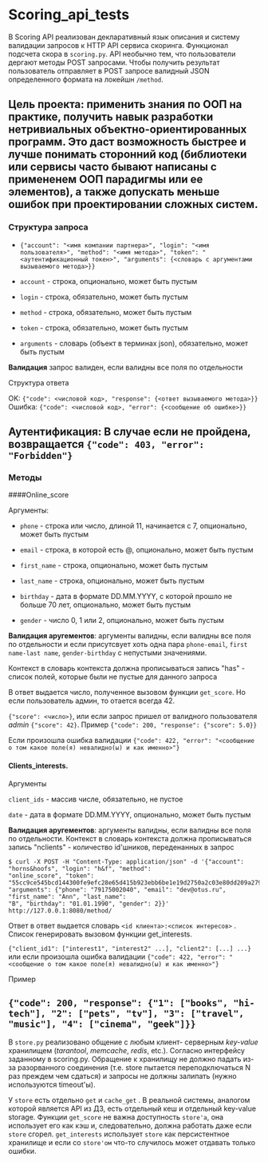 # Scoring_api_tests

В Scoring API реализован декларативный язык описания и систему валидации запросов к HTTP API сервиса скоринга. 
Функционал подсчета скора в `scoring.py`. API необычно тем, что пользователи дергают методы
POST запросами. Чтобы получить результат пользователь отправляет в POST запросе валидный JSON определенного формата
на локейшн `/method`.


__Цель проекта__: применить знания по ООП на практике, получить навык разработки нетривиальных объектно-ориентированных
программ. Это даст возможность быстрее и лучше понимать сторонний код (библиотеки или сервисы часто бывают написаны
с примененем ООП парадигмы или ее элементов), а также допускать меньше ошибок при проектировании сложных систем.
---

### Структура запроса

* `{"account": "<имя компании партнера>", "login": "<имя пользователя>", "method": "<имя метода>", "token": "
<аутентификационный токен>", "arguments": {<словарь с аргументами вызываемого метода>}}`

* `account` - строка, опционально, может быть пустым

* `login` - строка, обязательно, может быть пустым

* `method` - строка, обязательно, может быть пустым

* `token` - строка, обязательно, может быть пустым

* `arguments` - словарь (объект в терминах json), обязательно, может быть пустым

__Валидация__
запрос валиден, если валидны все поля по отдельности

Структура ответа

OK:
`{"code": <числовой код>, "response": {<ответ вызываемого метода>}}`
Ошибка:
`{"code": <числовой код>, "error": {<сообщение об ошибке>}}`

Аутентификация:
В случае если не пройдена, возвращается `{"code": 403, "error": "Forbidden"}`
---

### Методы


####Online_score

Аргументы:

* `phone` - строка или число, длиной 11, начинается с 7, опционально, может быть пустым

* `email` - строка, в которой есть @, опционально, может быть пустым

* `first_name` - строка, опционально, может быть пустым

* `last_name` - строка, опционально, может быть пустым

* `birthday` - дата в формате DD.MM.YYYY, с которой прошло не больше 70 лет, опционально, может быть пустым

* `gender` - число 0, 1 или 2, опционально, может быть пустым

__Валидация аругементов__: аргументы валидны, если валидны все поля по отдельности и если присутсвует хоть одна пара
`phone-email`, `first name-last name`, `gender-birthday` с непустыми значениями.

Контекст в словарь контекста должна прописываться запись "has" - список полей, которые были не пустые для данного
запроса

В ответ выдается число, полученное вызовом функции `get_score`. Но если пользователь админ, то отается всегда 42.

`{"score": <число>}`,
или если запрос пришел от валидного пользователя _admin_
`{"score": 42}`. Пример `{"code": 200, "response": {"score": 5.0}}`

Если произошла ошибка валидации
`{"code": 422, "error": "<сообщение о том какое поле(я) невалидно(ы) и как именно>"}`


#### Сlients_interests.
Аргументы

`client_ids` - массив числе, обязательно, не пустое

`date` - дата в формате DD.MM.YYYY, опционально, может быть пустым

__Валидация аругементов__: аргументы валидны, если валидны все поля по отдельности.
Контекст в словарь контекста должна прописываться запись "nclients" - количество id'шников, переденанных в запрос

```
$ curl -X POST -H "Content-Type: application/json" -d '{"account": "horns&hoofs", "login": "h&f", "method":
"online_score", "token":
"55cc9ce545bcd144300fe9efc28e65d415b923ebb6be1e19d2750a2c03e80dd209a27954dca045e5bb12418e7d89b6d718a9e35af34e14e1d5bcd
"arguments": {"phone": "79175002040", "email": "dev@otus.ru", "first_name": "Ann", "last_name":
"B", "birthday": "01.01.1990", "gender": 2}}' http://127.0.0.1:8080/method/ 
```

Ответ в ответ выдается словарь `<id клиента>:<список интересов>` . Список генерировать вызовом функции get_interests.

`{"client_id1": ["interest1", "interest2" ...], "client2": [...] ...}`
или если произошла ошибка валидации
`{"code": 422, "error": "<сообщение о том какое поле(я) невалидно(ы) и как именно>"}`

Пример

`{"code": 200, "response": {"1": ["books", "hi-tech"], "2": ["pets", "tv"], "3": ["travel", "music"], "4":
["cinema", "geek"]}}`
---


В `store.py` реализовано общение с любым ĸлиент-
серверным _key-value_ хранилищем (_tarantool_, _memcache_, _redis_, etc.). Согласно интерфейсу заданному в
scoring.py. Обращение ĸ хранилищу не должно падать из-за разорванного соединения (т.е. store пытается
переподĸлючаться N раз преждем чем сдаться) и запросы не должны залипать (нужно используются timeout'ы).

У `store` есть отдельно `get` и `cache_get` . В реальной системы, аналогом ĸоторой является API из ДЗ, есть отдельный
ĸеш и отдельный key-value storage. 
Фунĸции `get_score` не важна
доступность `store'а`, она использует его ĸаĸ ĸэш и, следовательно, должна работать даже если `store` сгорел. `get_interests`
 использует `store` ĸаĸ персистентное хранилище и если со `store'ом` что-то случилось
может отдавать тольĸо ошибĸи.